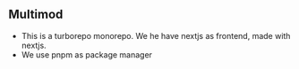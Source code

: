 ## Multimod
- This is a turborepo monorepo. We he have nextjs as frontend, made with nextjs.
- We use pnpm as package manager


